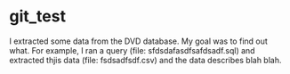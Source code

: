 # git_test
I extracted some data from the DVD database. My goal was to find out what. For example, I ran a query (file: sfdsdafasdfsafdsadf.sql) and extracted thjis data (file: fsdsadfsdf.csv) and the data describes blah blah.
